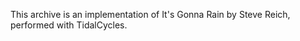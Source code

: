 This archive is an implementation of It's Gonna Rain by Steve Reich, 
performed with TidalCycles. 

